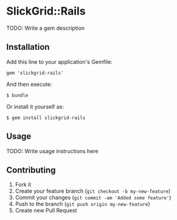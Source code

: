 # SlickGrid::Rails

TODO: Write a gem description

## Installation

Add this line to your application's Gemfile:

    gem 'slickgrid-rails'

And then execute:

    $ bundle

Or install it yourself as:

    $ gem install slickgrid-rails

## Usage

TODO: Write usage instructions here

## Contributing

1. Fork it
2. Create your feature branch (`git checkout -b my-new-feature`)
3. Commit your changes (`git commit -am 'Added some feature'`)
4. Push to the branch (`git push origin my-new-feature`)
5. Create new Pull Request
